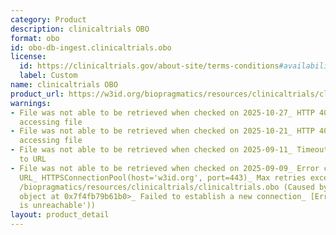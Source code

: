 ```yaml
---
category: Product
description: clinicaltrials OBO
format: obo
id: obo-db-ingest.clinicaltrials.obo
license:
  id: https://clinicaltrials.gov/about-site/terms-conditions#availability
  label: Custom
name: clinicaltrials OBO
product_url: https://w3id.org/biopragmatics/resources/clinicaltrials/clinicaltrials.obo
warnings:
- File was not able to be retrieved when checked on 2025-10-27_ HTTP 404 error when
  accessing file
- File was not able to be retrieved when checked on 2025-10-21_ HTTP 404 error when
  accessing file
- File was not able to be retrieved when checked on 2025-09-11_ Timeout connecting
  to URL
- File was not able to be retrieved when checked on 2025-09-09_ Error connecting to
  URL_ HTTPSConnectionPool(host='w3id.org', port=443)_ Max retries exceeded with url_
  /biopragmatics/resources/clinicaltrials/clinicaltrials.obo (Caused by NewConnectionError('<urllib3.connection.HTTPSConnection
  object at 0x7f4fb79b61b0>_ Failed to establish a new connection_ [Errno 101] Network
  is unreachable'))
layout: product_detail
---
```

